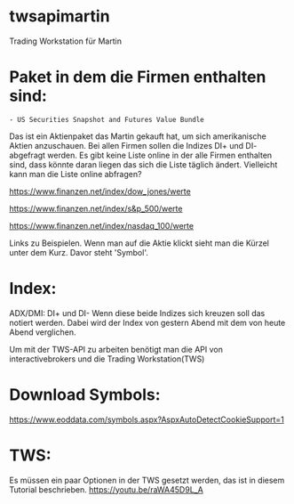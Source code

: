 # twsapimartin
Trading Workstation für Martin

# Paket in dem die Firmen enthalten sind:
	- US Securities Snapshot and Futures Value Bundle
Das ist ein Aktienpaket das Martin gekauft hat, um sich amerikanische Aktien anzuschauen. Bei allen Firmen sollen die Indizes DI+ und DI- abgefragt werden.
Es gibt keine Liste online in der alle Firmen enthalten sind, dass könnte daran liegen das sich die Liste täglich ändert.
Vielleicht kann man die Liste online abfragen?

https://www.finanzen.net/index/dow_jones/werte

https://www.finanzen.net/index/s&p_500/werte

https://www.finanzen.net/index/nasdaq_100/werte

Links zu Beispielen. Wenn man auf die Aktie klickt sieht man die Kürzel unter dem Kurz. Davor steht 'Symbol'.

# Index:
ADX/DMI: DI+ und DI-
Wenn diese beide Indizes sich kreuzen soll das notiert werden. Dabei wird der Index von gestern Abend mit dem von heute Abend verglichen.

Um mit der TWS-API zu arbeiten benötigt man die API von interactivebrokers und die Trading Workstation(TWS)

# Download Symbols:
https://www.eoddata.com/symbols.aspx?AspxAutoDetectCookieSupport=1
# TWS:
Es müssen ein paar Optionen in der TWS gesetzt werden, das ist in diesem Tutorial beschrieben.
https://youtu.be/raWA45D9L_A
